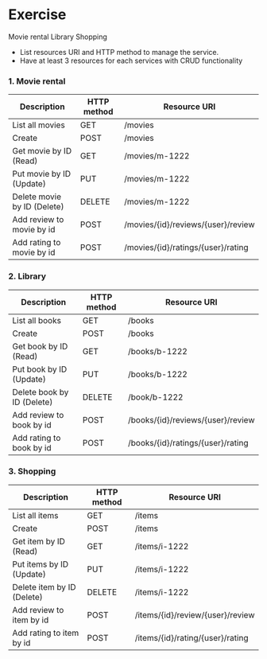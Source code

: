 
# Exercise

Movie rental
Library
Shopping

- List  resources URI and HTTP method to manage the service.
- Have at least 3 resources for each services with CRUD functionality


### 1. Movie rental

| Description | HTTP method | Resource URI |
|-------------|-------------|--------------|
| List all movies | GET| /movies
| Create | POST | /movies
| Get movie by ID (Read) | GET | /movies/m-1222
| Put movie by ID (Update) | PUT | /movies/m-1222
| Delete movie by ID (Delete) | DELETE | /movies/m-1222
| Add review to movie by id | POST | /movies/{id}/reviews/{user}/review
| Add rating to movie by id | POST | /movies/{id}/ratings/{user}/rating



### 2. Library

| Description | HTTP method | Resource URI |
|-------------|-------------|--------------|
| List all books | GET| /books
| Create | POST | /books
| Get book by ID (Read) | GET | /books/b-1222
| Put book by ID (Update) | PUT | /books/b-1222
| Delete book by ID (Delete) | DELETE | /book/b-1222
| Add review to book by id | POST | /books/{id}/reviews/{user}/review
| Add rating to book by id | POST | /books/{id}/ratings/{user}/rating

### 3. Shopping 

| Description | HTTP method | Resource URI |
|-------------|-------------|--------------|
| List all items | GET| /items
| Create | POST | /items
| Get item by ID (Read) | GET | /items/i-1222
| Put items by ID (Update) | PUT | /items/i-1222
| Delete item by ID (Delete) | DELETE | /items/i-1222
| Add review to item by id | POST | /items/{id}/review/{user}/review
| Add rating to item by id | POST | /items/{id}/rating/{user}/rating